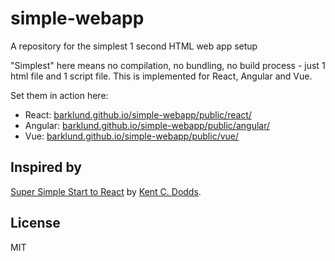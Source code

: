 # simple-webapp
A repository for the simplest 1 second HTML web app setup

"Simplest" here means no compilation, no bundling, no build process - just 1 html file and 1 script file. This is implemented for React, Angular and Vue.

Set them in action here:

* React: [barklund.github.io/simple-webapp/public/react/](https://barklund.github.io/simple-webapp/public/react/)
* Angular: [barklund.github.io/simple-webapp/public/angular/](https://barklund.github.io/simple-webapp/public/angular/)
* Vue: [barklund.github.io/simple-webapp/public/vue/](https://barklund.github.io/simple-webapp/public/vue/)

## Inspired by

[Super Simple Start to React](https://kentcdodds.com/blog/super-simple-start-to-react) by [Kent C. Dodds](/kentcdodds).

## License

MIT
